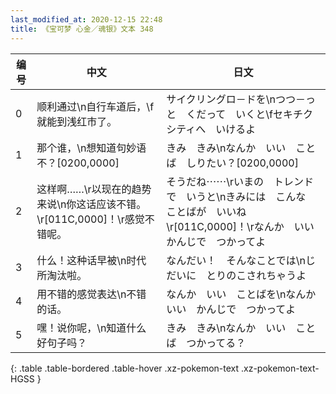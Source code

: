 ```yaml
---
last_modified_at: 2020-12-15 22:48
title: 《宝可梦 心金／魂银》文本 348
---
```

| 编号 | 中文 | 日文 |
| ---- | ---- | ---- |
| 0 | 顺利通过\n自行车道后，\f就能到浅红市了。 | サイクリングロ－ドを\nつつ－っと　くだって　いくと\fセキチクシティへ　いけるよ |
| 1 | 那个谁，\n想知道句妙语不？[0200,0000] | きみ　きみ\nなんか　いい　ことば　しりたい？[0200,0000] |
| 2 | 这样啊……\r以现在的趋势来说\n你这话应该不错。\r[011C,0000]！\r感觉不错呢。 | そうだね⋯⋯\rいまの　トレンドで　いうと\nきみには　こんな　ことばが　いいね\r[011C,0000]！\rなんか　いい　かんじで　つかってよ |
| 3 | 什么！这种话早被\n时代所淘汰啦。 | なんだい！　そんなことでは\nじだいに　とりのこされちゃうよ |
| 4 | 用不错的感觉表达\n不错的话。 | なんか　いい　ことばを\nなんか　いい　かんじで　つかってよ |
| 5 | 嘿！说你呢，\n知道什么好句子吗？ | きみ　きみ\nなんか　いい　ことば　つかってる？ |
{: .table .table-bordered .table-hover .xz-pokemon-text .xz-pokemon-text-HGSS }